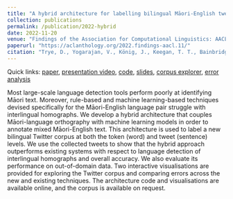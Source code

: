 ```yaml
---
title: "A hybrid architecture for labelling bilingual Māori-English tweets"
collection: publications
permalink: /publication/2022-hybrid
date: 2022-11-20
venue: "Findings of the Association for Computational Linguistics: AACL-IJCNLP 2022"
paperurl: "https://aclanthology.org/2022.findings-aacl.11/"
citation: "Trye, D., Yogarajan, V., König, J., Keegan, T. T., Bainbridge, D., & Apperley, M. (2022). A hybrid architecture for labelling bilingual Māori-English tweets. In <i>Findings of the Association for Computational Linguistics: AACL-IJCNLP 2022</i>, pp. 119-130."
---
```


Quick links: [paper](https://aclanthology.org/2022.findings-aacl.11.pdf), [presentation video](https://drive.google.com/file/d/1wL6IbbbpMp11QcHdDpKxq01LdXWlTFQu/view?usp=sharing), [code](https://github.com/bilingual-MET/hybrid), [slides](http://dgt12.github.io/files/IJCL_am.pdf), [corpus explorer](https://bilingual-met.github.io/hybrid), [error analysis](https://bilingual-met.github.io/hybrid/sample)

Most large-scale language detection tools perform poorly at identifying Māori text. Moreover, rule-based and machine learning-based techniques devised specifically for the Māori-English language pair struggle with interlingual homographs. We develop a hybrid architecture that couples Māori-language orthography with machine learning models in order to annotate mixed Māori-English text. This architecture is used to label a new bilingual Twitter corpus at both the token (word) and tweet (sentence) levels. We use the collected tweets to show that the hybrid approach outperforms existing systems with respect to language detection of interlingual homographs and overall accuracy. We also evaluate its performance on out-of-domain data. Two interactive visualisations are provided for exploring the Twitter corpus and comparing errors across the new and existing techniques. The architecture code and visualisations are available online, and the corpus is available on request.
